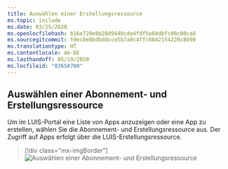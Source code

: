 ```yaml
---
title: Auswählen einer Erstellungsressource
ms.topic: include
ms.date: 03/25/2020
ms.openlocfilehash: b16e720e8b28d9440cde4fdf5e84dbfc00c00ca8
ms.sourcegitcommit: fdec8e8bdbddcce5b7a0c4ffc6842154220c8b90
ms.translationtype: HT
ms.contentlocale: de-DE
ms.lasthandoff: 05/19/2020
ms.locfileid: "83658700"
---
```

## <a name="select-subscription-and-authoring-resource"></a>Auswählen einer Abonnement- und Erstellungsressource

Um im LUIS-Portal eine Liste von Apps anzuzeigen oder eine App zu erstellen, wählen Sie die Abonnement- und Erstellungsressource aus. Der Zugriff auf Apps erfolgt über die LUIS-Erstellungsressource.

> [!div class="mx-imgBorder"]
> ![Auswählen einer Abonnement- und Erstellungsressource](../media/select-authoring-resource/select-authoring-resource-my-english-app.png)